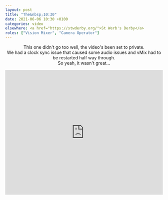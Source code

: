 ```yaml
---
layout: post
title: "The&nbsp;10:30"
date: 2021-06-06 10:30 +0100
categories: video
elsewhere: <a href="https://stwderby.org/">St Werb's Derby</a>
roles: ["Vision Mixer", "Camera Operator"]
---
```


<p style="text-align: center;">This one didn't go too well, the video's been set to private.<br />We had a clock sync issue that caused some audio issues and vMix had to be restarted half way through.<br />So yeah, it wasn't great...</p>

<iframe width="100%" height="400em" src="https://www.youtube.com/embed/kSe6brfj71I" frameborder="0" allow="accelerometer; autoplay; clipboard-write; encrypted-media; gyroscope; picture-in-picture" allowfullscreen></iframe>
